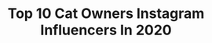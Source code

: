 ---
title: Top 10 Cat Owners Instagram Influencers In 2020
description: >-
  Find top cat owners Instagram influencers in 2020. Most popular hashtags: #cats #cat #cutecatskittens.
platform: Instagram
hits: 184
text_top: See the best Instagram profiles on inBeat.
text_bottom: Our search engine holds 184 Instagram influencers like this for you to work with.
profiles:
  - username: "mister_linio"
    fullname: >-
      Mister Linio
    bio: >-
      🇩🇪Made in Germany 🏡Cologne 🏳️‍🌈Gay 👟Sneakerfreaker 🐱Cat owner 🍺Love beer 💰https://www.paypal.me/MarcelLinio 😍make me happy👇🏻
    location: "Germany"
    followers: 12132
    engagement: 993
    commentsToLikes: 0.043706
    id: ck6uihmyyf5440j71ji3wd8z2
    verified: false
    hashtags: "#gayscally, #proll, #boxerbarcelona, #sneakerfreak"
  - username: "zjiasally"
    fullname: >-
      Sally and Jia (Fan Account)
    bio: >-
      For Sally🍐and Zhou Jia➕➕ ✨Munchkin cats ⚠️I'm not the cats' owner Official Account: @橘猫沙梨Sally on weibo (link below)⤵️
    location: "United States"
    followers: 177966
    engagement: 1500
    commentsToLikes: 0.004822
    id: ckaoyyaqsjka50i780rhkb4bt
    verified: false
    hashtags: "#lily, #zhoujia, #jiajia, #jia"
  - username: "catscats611"
    fullname: >-
      cats🇺🇸
    bio: >-
      Community for Cats owners and lovers 😻 . Join our cats family 😸 . 🔔🔔Torn on post notification 🙏
    location: "United States"
    followers: 8980
    engagement: 8980
    commentsToLikes: 0.005519
    id: ck137nbdzce5l0i19u46yhwh7
    verified: false
    hashtags: ""
  - username: "botl.kwt"
    fullname: >-
      🍂🌿BOTL🌿🍂
    bio: >-
      🇬🇧MY CAVE 🏴󠁧󠁢󠁷󠁬󠁳󠁿 Smoker&collector if u under 21 u will be blocked 💨 since 2009 Cigar💨 CoffeeGuy☕️ StDupontGuy🔥 SuitGuy 👔 SkullLover💀 Cat Owner🐈
    location: "United Kingdom"
    followers: 11328
    engagement: 559
    commentsToLikes: 0.044549
    id: ck5q6mgy9y06b0i11p2oom7w1
    verified: false
    hashtags: "#casafernandezcigars, #cigarchaser, #paneraisubmersible, #cigarash"
  - username: "dunderknit"
    fullname: >-
      Dunderknit (Caroline)
    bio: >-
      Scottish Londoner, knitter (dunderknit on Rav), podcaster (#knittingvicariously), stash enabler, cat owner, sporadic baker, regular swearer. She/her.
    location: ""
    followers: 11193
    engagement: 1053
    commentsToLikes: 0.035261
    id: ck14h4w6p8jo00i19y79oo22o
    verified: false
    hashtags: "#knittingvicariously, #inappropriatehobbes, #blamedunderknitalong, #sorrelsweater"
  - username: "mirthandmotivation"
    fullname: >-
      Elizabeth Obih-Frank
    bio: >-
      Mom, God is Good, @positivekismet Life + Style blogger, SM fan, Collage/Art, Music, Wanderlust, Fitness, Yoga, Cat owner, Motivational/Inspirational ♥
    location: "United States"
    followers: 13136
    engagement: 843
    commentsToLikes: 0.166548
    id: ck14hhxhcaeaj0i19pj9umqe2
    verified: false
    hashtags: "#fridayfeeling, #mondayvibes, #mondaymotivation, #staypositive"
  - username: "sarahspaceman"
    fullname: >-
      Sarah Spaceman Cosplay
    bio: >-
      ✂️ Cosplayer, Con goer, Cat owner | she/her 🏆 Momocon 2018 Masters Overall 🏆 HolMat 2019 Best in Show 📍Atlanta, Ga
    location: "United States"
    followers: 89794
    engagement: 843
    commentsToLikes: 0.006297
    id: ck0vvt5lyqngl0i19y3z9pzen
    verified: false
    hashtags: "#sunsetdragoncosplay, #sewing, #cosplaywip, #sakizou"
  - username: "arizona_the_kitty"
    fullname: >-
      Arizona
    bio: >-
      🇪🇸 Spain's Cutest kitty! 😍 @pablo_y_carol 's Kitty 🤗 Store for Cat Owners 👇
    location: "United States"
    followers: 63429
    engagement: 94
    commentsToLikes: 0.019737
    id: ck0tuaeph6bfv0i19ejzbu5ye
    verified: false
    hashtags: "#sandmanchallenge, #petdrawing, #catsofinstagram, #igmeows"
  - username: "trekcatcatcat"
    fullname: >-
      
    bio: >-
      British Trekkie 🇬🇧🖖 Boyfriend, cat owner 😸 & Geek 🖖👾 Next event: Who knows!! 😁🖖🏼
    location: ""
    followers: 8741
    engagement: 554
    commentsToLikes: 0.019150
    id: ckapagut0w1ql0i781ltv8ryh
    verified: false
    hashtags: "#ufp, #startrek, #scifi, #startrekmoments"
  - username: "cristispd"
    fullname: >-
      Cristian
    bio: >-
      Petrolhead, gadget freak, sneakerhead, perfume lover 🏎 VW Scriocco R 👃 Aventus by Creed 🐱 Cat owner @losmotanosbandidos
    location: "Austria"
    followers: 8749
    engagement: 638
    commentsToLikes: 0.003212
    id: ck14her309yh10i194cgzuet6
    verified: false
    hashtags: "#petrolhead, #customcarsgt, #customwrap, #hothatch"
---